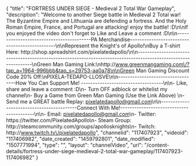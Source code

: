 {
    "title": "FORTRESS UNDER SIEGE - Medieval 2 Total War Gameplay",
    "description": "Welcome to another Siege battle in Medieval 2 Total war!  The Byzantine Empire and Lithuania are defending a fortress.  And the Holy Roman Empire, France, and Portugal are attacking!  enjoy the battle! :D\n\nIf you enjoyed the video don't forget to Like and Leave a comment :D\n\n-----------------------------------------PA Merchandise----------------------------------------------\n\nRepresent the Knight's of Apollo!\nBuy a T-shirt Here: http:\/\/shop.spreadshirt.com\/pixelatedapollo\/\n\n---------------------------------------------------------------------------------------------------------------\nGreen Man Gaming Link:\nhttp:\/\/www.greenmangaming.com\/?tap_a=1964-996bbb&tap_s=29753-aa0a78\n\nGreen Man Gaming Discount Code 20% Off:\nPIXELA-TEDAPO-LLOSVE\n\n----------------------------------How You Can Support Me! -----------------------------------\n\n- Like, share and leave a comment :D\n- Turn OFF adblock or whitelist my channel\n- Buy a Game from Green Man Gaming (Use the Link Above) \n- Send me a GREAT battle Replay: pixelatedapollo@gmail.com\n\n------------------------------------------Connect With Me!-----------------------------------------\n\n- Email: pixelatedapollo@gmail.com\n- Twitter: https:\/\/twitter.com\/PixelatedApollo\n- Steam Group:  http:\/\/steamcommunity.com\/groups\/apollosknights\n- Twitch: http:\/\/www.twitch.tv\/pixelatedapollo",
    "channelid": "117407923",
    "videoid": "117406982",
    "date_created": "1459792801",
    "date_modified": "1507771994",
    "type": "",
    "layout": "channelVideo",
    "url": "\/content-details\/fortress-under-siege-medieval-2-total-war-gameplay\/117407923-117406982"
}